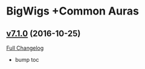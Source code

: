 # BigWigs +Common Auras

## [v7.1.0](https://github.com/BigWigsMods/BigWigs_CommonAuras/tree/v7.1.0) (2016-10-25) [](#top)
[Full Changelog](https://github.com/BigWigsMods/BigWigs_CommonAuras/compare/v7.0.4...v7.1.0)

-   bump toc  
